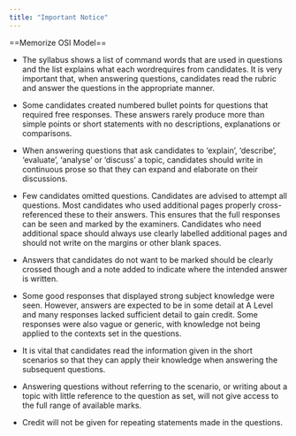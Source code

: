 ```yaml
---
title: "Important Notice"
---
```


==Memorize OSI Model==

- The syllabus shows a list of command words that are used in questions and the list explains what each wordrequires from candidates. It is very important that, when answering questions, candidates read the rubric and answer the questions in the appropriate manner.

- Some candidates created numbered bullet points for questions that required free responses. These answers rarely produce more than simple points or short statements with no descriptions, explanations or comparisons. 
- When answering questions that ask candidates to ‘explain’, ‘describe’, ‘evaluate’, ‘analyse’ or ‘discuss’ a topic, candidates should write in continuous prose so that they can expand and elaborate on their discussions.

- Few candidates omitted questions. Candidates are advised to attempt all questions. Most candidates who used additional pages properly cross-referenced these to their answers. This ensures that the full responses can be seen and marked by the examiners. Candidates who need additional space should always use clearly labelled additional pages and should not write on the margins or other blank spaces.
- Answers that candidates do not want to be marked should be clearly crossed though and a note added to indicate where the intended answer is written.
- Some good responses that displayed strong subject knowledge were seen. However, answers are expected to be in some detail at A Level and many responses lacked sufficient detail to gain credit. Some responses were also vague or generic, with knowledge not being applied to the contexts set in the questions. 
- It is vital that candidates read the information given in the short scenarios so that they can apply their knowledge when answering the subsequent questions. 
- Answering questions without referring to the scenario, or writing about a topic with little reference to the question as set, will not give access to the full range of available marks.
- Credit will not be given for repeating statements made in the questions.